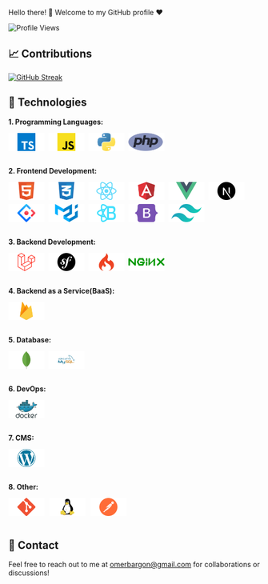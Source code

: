 Hello there! 👋 Welcome to my GitHub profile ♥️ 

![Profile Views](https://komarev.com/ghpvc/?username=your-username&color=green)

## 📈 Contributions 
[![GitHub Streak](https://github-readme-streak-stats.herokuapp.com/?user=omerbargon&theme=dark)](https://git.io/streak-stats)

## 💼 Technologies

**1. Programming Languages:**

<div style="display: flex; flex-wrap: wrap; gap: 8px;">
<img src="svg/typescript.svg" height="36"/>
<img src="svg/javascript.svg" height="36"/> 
<img src="svg/python.svg" height="36"/> 
<img src="svg/php.svg" height="36"/>
</div><br>

**2. Frontend Development:**
<div style="display: flex; flex-wrap: wrap; gap: 8px;">
<img src="svg/html5.svg" height="36"/>
<img src="svg/css3.svg" height="36"/>
<img src="svg/react.svg" height="36"/> 
<img src="svg/angular.svg" height="36"/>
<img src="svg/vue.svg" height="36"/>
<img src="svg/nextjs.svg" height="36"/>
<img src="svg/antdesign.svg" height="36"/>
<img src="svg/materialui.svg" height="36"/>
<img src="svg/reactbootstrap.svg" height="36"/> 
<img src="svg/bootstrap.svg" height="36"/>
<img src="svg/tailwindcss.svg" height="36"/> 
</div><br>

**3. Backend Development:**
<div style="display: flex; flex-wrap: wrap; gap: 8px;">
<img src="svg/laravel.svg" height="36"/> 
<img src="svg/symfony.svg" height="36"/>
<img src="svg/codeigniter.svg" height="36"/>
<img src="svg/nginx.svg" height="36"/>
</div><br>

**4. Backend as a Service(BaaS):**
<div style="display: flex; flex-wrap: wrap; gap: 8px;">
<img src="svg/firebase.svg" height="36"/>
</div><br>

**5. Database:**
<div style="display: flex; flex-wrap: wrap; gap: 8px;">
<img src="svg/mongodb.svg" height="36"/>
<img src="svg/mysql.svg" height="36"/>
</div><br>

**6. DevOps:**
<div style="display: flex; flex-wrap: wrap; gap: 8px;">
<img src="svg/docker.svg" height="36"/>
</div><br>

**7. CMS:**
<div style="display: flex; flex-wrap: wrap; gap: 8px;">
<img src="svg/wordpress.svg" height="36"/>
 </div><br>

**8. Other:**
<div style="display: flex; flex-wrap: wrap; gap: 10px;">
<img src="svg/git.svg" height="36"/>
<img src="svg/linux.svg" height="36"/>
 <img src="svg/postman.svg" height="36"/>
</div><br>

## 📧 Contact
Feel free to reach out to me at [omerbargon@gmail.com](mailto:omerbargon@gmail.com) for collaborations or discussions!
